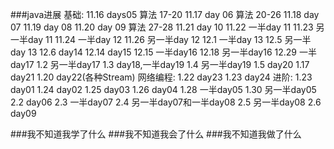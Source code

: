###java进展
	基础:
		11.16 days05 算法 17-20
		11.17 day 06 算法 20-26
		11.18 day 07 
		11.19 day 08
		11.20 day 09 算法 27-28
		11.21 day 10 
		11.22 一半day 11 
		11.23 另一半day 11
		11.24 一半day 12
		11.26 另一半day 12
		12.1  一半day 13
		12.5  另一半day 13
		12.6  day14
		12.14 day15
		12.15 一半day16
		12.18 另一半day16
		12.29 一半day17
		1.2   另一半day17
		1.3   day18,一半day19
		1.4	  另一半day19
		1.5   day20
		1.17  day21
		1.20  day22(各种Stream)
	网络编程:
		1.22  day23
		1.23  day24
	进阶:
		1.23  day01
		1.24  day02
		1.25  day03
		1.26  day04
		1.28  一半day05
		1.30  另一半day05
		2.2	  day06
		2.3   一半day07
		2.4	  另一半day07和一半day08
		2.5	  另一半day08
		2.6	  day09
		
	
###我不知道我学了什么
###我不知道我会了什么
###我不知道我做了什么
